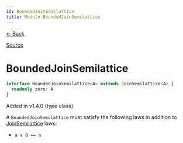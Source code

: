 ```yaml
---
id: BoundedJoinSemilattice
title: Module BoundedJoinSemilattice
---
```


[← Back](.)

[Source](https://github.com/gcanti/fp-ts/blob/master/src/BoundedJoinSemilattice.ts)

# BoundedJoinSemilattice

```ts
interface BoundedJoinSemilattice<A> extends JoinSemilattice<A> {
  readonly zero: A
}
```

Added in v1.4.0 (type class)

A `BoundedJoinSemilattice` must satisfy the following laws in addition to [JoinSemilattice](./JoinSemilattice.md) laws:

- `a ∨ 0 == a`
